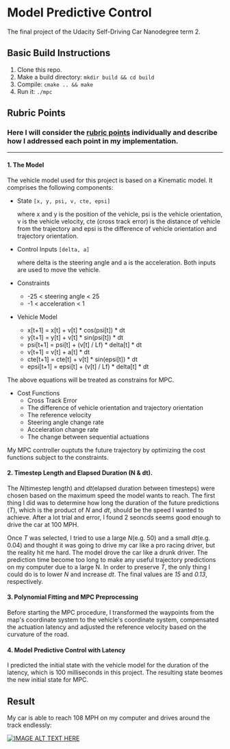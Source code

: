 # Model Predictive Control
The final project of the Udacity Self-Driving Car Nanodegree term 2.

## Basic Build Instructions

1. Clone this repo.
2. Make a build directory: `mkdir build && cd build`
3. Compile: `cmake .. && make`
4. Run it: `./mpc` 

## Rubric Points
### Here I will consider the [rubric points](https://review.udacity.com/#!/rubrics/896/view) individually and describe how I addressed each point in my implementation.  

---

#### 1. The Model
The vehicle model used for this project is based on a Kinematic model. It comprises the following components:
- State
`[x, y, psi, v, cte, epsi]` 

  where x and y is the position of the vehicle, psi is the vehicle orientation, v is the vehicle velocity, cte (cross track error) is the distance of vehicle from the trajectory and epsi is the difference of vehicle orientation and trajectory orientation.

- Control Inputs
`[delta, a]`

  where delta is the steering angle and a is the acceleration. Both inputs are used to move the vehicle.

- Constraints
  - -25 < steering angle < 25
  - -1 < acceleration < 1

- Vehicle Model
  - x[t+1] = x[t] + v[t] * cos(psi[t]) * dt
  - y[t+1] = y[t] + v[t] * sin(psi[t]) * dt
  - psi[t+1] = psi[t] + (v[t] / Lf) * delta[t] * dt
  - v[t+1] = v[t] + a[t] * dt
  - cte[t+1] = cte[t] + v[t] * sin(epsi[t]) * dt
  - epsi[t+1] = epsi[t] + (v[t] / Lf) * delta[t] * dt

The above equations will be treated as constrains for MPC.

- Cost Functions
  - Cross Track Error
  - The difference of vehicle orientation and trajectory orientation
  - The reference velocity
  - Steering angle change rate
  - Acceleration change rate
  - The change between sequential actuations
 
My MPC controller ouptuts the future trajectory by optimizing the cost functions subject to the constraints.

#### 2. Timestep Length and Elapsed Duration (N & dt).
The *N*(timestep length) and *dt*(elapsed duration between timesteps) were chosen based on the maximum speed the model wants to reach. The first thing I did was to determine how long the duration of the future predictions (*T*), which is the product of *N* and *dt*, should be the speed I wanted to achieve. After a lot trial and error, I found 2 seoncds seems good enough to drive the car at 100 MPH. 

Once *T* was selected, I tried to use a large *N*(e.g. 50) and a small *dt*(e.g. 0.04) and thought it was going to drive my car like a pro racing driver, but the reality hit me hard. The model drove the car like a drunk driver. The prediction time become too long to make any useful trajectory predictions on my computer due to a large N. In order to preserve *T*, the only thing I could do is to lower *N* and increase *dt*. The final values are *15* and *0.13*, respectively.    

#### 3. Polynomial Fitting and MPC Preprocessing
Before starting the MPC procedure, I transformed the waypoints from the map's coordinate system to the vehicle's coordinate system, compensated the actuation latency and adjusted the reference velocity based on the curvature of the road.

#### 4. Model Predictive Control with Latency
I predicted the initial state with the vehicle model for the duration of the latency, which is 100 milliseconds in this project. The resulting state beomes the new initial state for MPC.

## Result
My car is able to reach 108 MPH on my computer and drives around the track endlessly:

[![IMAGE ALT TEXT HERE](https://img.youtube.com/vi/VQonAY96h9Q/0.jpg)](https://www.youtube.com/watch?v=VQonAY96h9Q)

